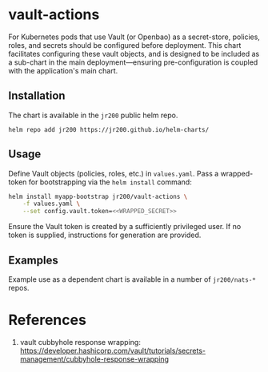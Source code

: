 # vault-actions

For Kubernetes pods that use Vault (or Openbao) as a secret-store, policies, roles, and secrets should be configured before deployment. This chart facilitates configuring these vault objects, and is designed to be included as a sub-chart in the main deployment&mdash;ensuring pre-configuration is coupled with the application's main chart.

## Installation

The chart is available in the `jr200` public helm repo.

```
helm repo add jr200 https://jr200.github.io/helm-charts/
```

## Usage

Define Vault objects (policies, roles, etc.) in `values.yaml`. Pass a wrapped-token for bootstrapping via the `helm install` command:

```bash
helm install myapp-bootstrap jr200/vault-actions \
    -f values.yaml \
    --set config.vault.token=<<WRAPPED_SECRET>>
```

Ensure the Vault token is created by a sufficiently privileged user. If no token is supplied, instructions for generation are provided.

## Examples

Example use as a dependent chart is available in a number of `jr200/nats-*` repos.

# References

1. vault cubbyhole response wrapping: https://developer.hashicorp.com/vault/tutorials/secrets-management/cubbyhole-response-wrapping
